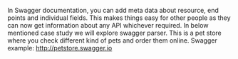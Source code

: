  In Swagger documentation, you can add meta data about resource, end points and individual fields. This makes things easy for other people as they can now get information about any API whichever required.
 In below mentioned case study we will explore swagger parser. This is a pet store where you check different kind of pets and order them online.
 Swagger example: http://petstore.swagger.io
